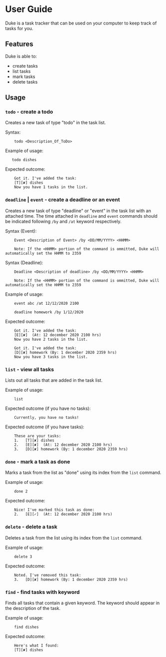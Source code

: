 # User Guide
Duke is a task tracker that can be used on your computer to keep track of tasks for you.


## Features
Duke is able to:
* create tasks
* list tasks
* mark tasks
* delete tasks


## Usage


### `todo` - create a todo

Creates a new task of type "todo" in the task list.

Syntax:

        todo <Description_Of_ToDo>

Example of usage: 

       todo dishes

Expected outcome:

        Got it. I've added the task:
        [T][✘] dishes
        Now you have 1 tasks in the list.
    
    
### `deadline` | `event` - create a deadline or an event

Creates a new task of type "deadline" or "event" in the task list with an attached time. The time attached in 
`deadline` and `event` commands should be indicated following `/by` and `/at` keyword respectively.

Syntax (Event):

        Event <Description of Event> /by <DD/MM/YYYY> <HHMM>
        
        Note: If the <HHMM> portion of the command is ommitted, Duke will automatically set the HHMM to 2359

Syntax (Deadline):

        Deadline <Description of deadline> /by <DD/MM/YYYY> <HHMM>
        
        Note: If the <HHMM> portion of the command is ommitted, Duke will automatically set the HHMM to 2359

Example of usage: 

        event abc /at 12/12/2020 2100

        deadline homework /by 1/12/2020

Expected outcome:

        Got it. I've added the task:
        [E][✘]  (At: 12 december 2020 2100 hrs)
        Now you have 2 tasks in the list.

        Got it. I've added the task:
        [D][✘] homework (By: 1 december 2020 2359 hrs)
        Now you have 3 tasks in the list.


### `list` - view all tasks

Lists out all tasks that are added in the task list.

Example of usage: 

        list

Expected outcome (if you have no tasks):

        Currently, you have no tasks!

Expected outcome (if you have tasks):

        These are your tasks:
        1.   [T][✘] dishes
        2.   [E][✘]  (At: 12 december 2020 2100 hrs)
        3.   [D][✘] homework (By: 1 december 2020 2359 hrs)

### `done` - mark a task as done

Marks a task from the list as "done" using its index from the `list` command.

Example of usage: 

        done 2

Expected outcome:

        Nice! I've marked this task as done: 
        2.   [E][✓]  (At: 12 december 2020 2100 hrs)

### `delete` - delete a task

Deletes a task from the list using its index from the `list` command.

Example of usage: 

        delete 3

Expected outcome:

        Noted. I've removed this task: 
        3.   [D][✘] homework (By: 1 december 2020 2359 hrs)

### `find` - find tasks with keyword

Finds all tasks that contain a given keyword. The keyword should appear in the description of the task. 

Example of usage: 

        find dishes

Expected outcome:

        Here's what I found: 
        [T][✘] dishes
